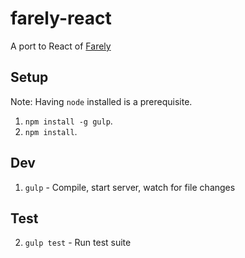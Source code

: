 # farely-react

A port to React of [Farely](http://github.com/imcnally/farely)

## Setup
Note: Having `node` installed is a prerequisite.

1. `npm install -g gulp`.
2. `npm install`.

## Dev

1. `gulp` - Compile, start server, watch for file changes

## Test

2. `gulp test` - Run test suite